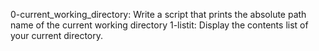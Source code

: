 0-current_working_directory: Write a script that prints the absolute path name of the current working directory
1-listit: Display the contents list of your current directory.
